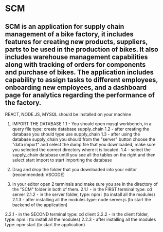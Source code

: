# SCM 

## SCM is an application for supply chain management of a bike factory, it includes features for creating new products, suppliers, parts to be used in the production of bikes. It also includes warehouse management capabilities along with tracking of orders for components and purchase of bikes. The application includes capability to assign tasks to different employees, onboarding new employees, and a dashboard page for analytics regarding the performance of the factory.

REACT, NODE.JS, MYSQL should be installed on your machine

1. IMPORT THE DATABASE
1.1 - You should open mysql workbench, in a query file type: create database supply_chain
1.2 - after creating the database you should type use supply_chain
1.3 - after using the database supply_chain you should from the "server" button choose 
the "data import" and select the dump file that you downloaded, make sure you selected the 
correct directory where it is located.
1.4 - select the supply_chain database untill you see all the tables on the right and then 
select start import to start importing the database

2. Drag and drop the folder that you downloaded into your editor (recommended: VSCODE)
2. In your editor open 2 terminals and make sure you are in the directory 
of the "SCM" folder in both of them.
2.1.1 - in the FIRST terminal type: cd server
2.1.2 - in the server folder, type: npm i (to install all the modules)
2.1.3 - after installing all the modules type: node server.js (to start the backend of the application)

2.2.1 - in the SECOND terminal type: cd client
2.2.2 - in the client folder, type: npm i  (to install all the modules)
2.2.3 - after installing all the modules type: npm start (to start the application)
